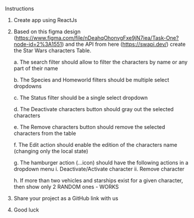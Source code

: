 Instructions
1. Create app using ReactJs

2. Based on this figma design (https://www.figma.com/file/nDeahqOhonvgFxe9jN7iea/Task-One?node-id=2%3A1551) and the API from here (https://swapi.dev/) create the Star Wars characters Table.

	a. The search filter should allow to filter the characters by name or any part of their name

	b. The Species and Homeworld filters should be multiple select dropdowns
	
	c. The Status filter should be a single select dropdown
	
	d. The Deactivate characters button should gray out the selected characters
	
	e. The Remove characters button should remove the selected characters from the table

	f. The Edit action should enable the edition of the characters name (changing only the local state)
	
	g. The hamburger action (…icon) should have the following actions in a dropdown menu
		i.	Deactivate/Activate character
		ii.	Remove character
		
	h. If more than two vehicles and starships exist for a given character, then show only 2 RANDOM ones - WORKS	

3. Share your project as a GitHub link with us
4. Good luck
